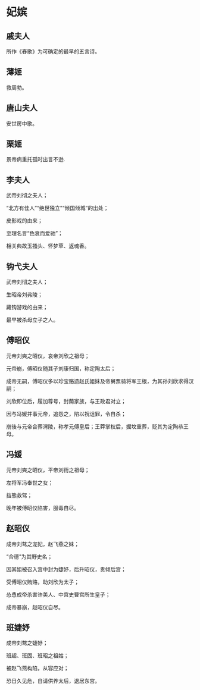 # 妃嫔

## 戚夫人

所作《舂歌》为可确定的最早的五言诗。

## 薄姬

救周勃。

## 唐山夫人

安世房中歌。

## 栗姬

景帝病重托孤时出言不逊.

## 李夫人

武帝刘彻之夫人；

“北方有佳人”“绝世独立”“倾国倾城”的出处；

皮影戏的由来；

至理名言“色衰而爱驰”；

相关典故玉搔头、怀梦草、返魂香。

## 钩弋夫人

武帝刘彻之夫人；

生昭帝刘弗陵；

藏钩游戏的由来；

最早被杀母立子之人。

## 傅昭仪

元帝刘奭之昭仪，哀帝刘欣之祖母；

元帝崩，傅昭仪随其子刘康归国，称定陶太后；

成帝无嗣，傅昭仪多以珍宝赂遗赵氏姐妹及帝舅票骑将军王根，为其孙刘欣求得汉嗣；

刘欣即位后，履加尊号，封荫家族，与王政君对立；

因与冯媛并事元帝，追怨之，陷以祝诅罪，令自杀；

崩後与元帝合葬渭陵，称孝元傅皇后；王莽掌权后，掘坟重葬，贬其为定陶恭王母。

## 冯媛

元帝刘奭之昭仪，平帝刘衎之祖母；

左将军冯奉世之女；

挡熊救驾；

晚年被傅昭仪陷害，服毒自尽。

## 赵昭仪

成帝刘骜之宠妃，赵飞燕之妹；

“合德”为其野史名；

因其姐被召入宫中封为婕妤，后升昭仪，贵倾后宫；

受傅昭仪贿赂，助刘欣为太子；

怂恿成帝杀害许美人、中宫史曹宫所生皇子；

成帝暴崩，赵昭仪自尽。

## 班婕妤

成帝刘骜之婕妤；

班超、班固、班昭之祖姑；

被赵飞燕构陷，从容应对；

恐日久见危，自请供养太后，退居东宫。
